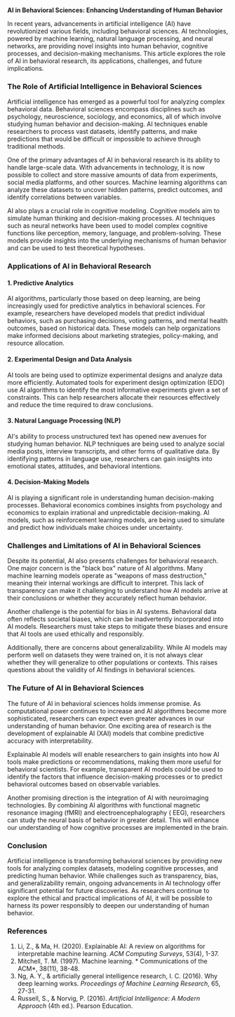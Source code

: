 **AI in Behavioral Sciences: Enhancing Understanding of Human Behavior**

In recent years, advancements in artificial intelligence (AI) have revolutionized various fields, including behavioral sciences. AI technologies, powered 
by machine learning, natural language processing, and neural networks, are providing novel insights into human behavior, cognitive processes, and 
decision-making mechanisms. This article explores the role of AI in behavioral research, its applications, challenges, and future implications.

### The Role of Artificial Intelligence in Behavioral Sciences

Artificial intelligence has emerged as a powerful tool for analyzing complex behavioral data. Behavioral sciences encompass disciplines such as 
psychology, neuroscience, sociology, and economics, all of which involve studying human behavior and decision-making. AI techniques enable researchers to 
process vast datasets, identify patterns, and make predictions that would be difficult or impossible to achieve through traditional methods.

One of the primary advantages of AI in behavioral research is its ability to handle large-scale data. With advancements in technology, it is now possible 
to collect and store massive amounts of data from experiments, social media platforms, and other sources. Machine learning algorithms can analyze these 
datasets to uncover hidden patterns, predict outcomes, and identify correlations between variables.

AI also plays a crucial role in cognitive modeling. Cognitive models aim to simulate human thinking and decision-making processes. AI techniques such as 
neural networks have been used to model complex cognitive functions like perception, memory, language, and problem-solving. These models provide insights 
into the underlying mechanisms of human behavior and can be used to test theoretical hypotheses.

### Applications of AI in Behavioral Research

#### 1. Predictive Analytics
AI algorithms, particularly those based on deep learning, are being increasingly used for predictive analytics in behavioral sciences. For example, 
researchers have developed models that predict individual behaviors, such as purchasing decisions, voting patterns, and mental health outcomes, based on 
historical data. These models can help organizations make informed decisions about marketing strategies, policy-making, and resource allocation.

#### 2. Experimental Design and Data Analysis
AI tools are being used to optimize experimental designs and analyze data more efficiently. Automated tools for experiment design optimization (EDO) use 
AI algorithms to identify the most informative experiments given a set of constraints. This can help researchers allocate their resources effectively and 
reduce the time required to draw conclusions.

#### 3. Natural Language Processing (NLP)
AI's ability to process unstructured text has opened new avenues for studying human behavior. NLP techniques are being used to analyze social media 
posts, interview transcripts, and other forms of qualitative data. By identifying patterns in language use, researchers can gain insights into emotional 
states, attitudes, and behavioral intentions.

#### 4. Decision-Making Models
AI is playing a significant role in understanding human decision-making processes. Behavioral economics combines insights from psychology and economics 
to explain irrational and unpredictable decision-making. AI models, such as reinforcement learning models, are being used to simulate and predict how 
individuals make choices under uncertainty.

### Challenges and Limitations of AI in Behavioral Sciences

Despite its potential, AI also presents challenges for behavioral research. One major concern is the "black box" nature of AI algorithms. Many machine 
learning models operate as "weapons of mass destruction," meaning their internal workings are difficult to interpret. This lack of transparency can make 
it challenging to understand how AI models arrive at their conclusions or whether they accurately reflect human behavior.

Another challenge is the potential for bias in AI systems. Behavioral data often reflects societal biases, which can be inadvertently incorporated into 
AI models. Researchers must take steps to mitigate these biases and ensure that AI tools are used ethically and responsibly.

Additionally, there are concerns about generalizability. While AI models may perform well on datasets they were trained on, it is not always clear 
whether they will generalize to other populations or contexts. This raises questions about the validity of AI findings in behavioral sciences.

### The Future of AI in Behavioral Sciences

The future of AI in behavioral sciences holds immense promise. As computational power continues to increase and AI algorithms become more sophisticated, 
researchers can expect even greater advances in our understanding of human behavior. One exciting area of research is the development of explainable AI 
(XAI) models that combine predictive accuracy with interpretability.

Explainable AI models will enable researchers to gain insights into how AI tools make predictions or recommendations, making them more useful for 
behavioral scientists. For example, transparent AI models could be used to identify the factors that influence decision-making processes or to predict 
behavioral outcomes based on observable variables.

Another promising direction is the integration of AI with neuroimaging technologies. By combining AI algorithms with functional magnetic resonance 
imaging (fMRI) and electroencephalography ( EEG), researchers can study the neural basis of behavior in greater detail. This will enhance our 
understanding of how cognitive processes are implemented in the brain.

### Conclusion

Artificial intelligence is transforming behavioral sciences by providing new tools for analyzing complex datasets, modeling cognitive processes, and 
predicting human behavior. While challenges such as transparency, bias, and generalizability remain, ongoing advancements in AI technology offer 
significant potential for future discoveries. As researchers continue to explore the ethical and practical implications of AI, it will be possible to 
harness its power responsibly to deepen our understanding of human behavior.

### References

1. Li, Z., & Ma, H. (2020). Explainable AI: A review on algorithms for interpretable machine learning. *ACM Computing Surveys*, 53(4), 1-37.
2. Mitchell, T. M. (1997). Machine learning. * Communications of the ACM*, 38(11), 38-48.
3. Ng, A. Y., & artificially general intelligence research, I. C. (2016). Why deep learning works. *Proceedings of Machine Learning Research*, 65, 27-31.
4. Russell, S., & Norvig, P. (2016). *Artificial Intelligence: A Modern Approach* (4th ed.). Pearson Education.
